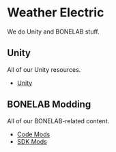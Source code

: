 # Weather Electric

We do Unity and BONELAB stuff.

## Unity

All of our Unity resources.

* [Unity](Unity.md)

## BONELAB Modding

All of our BONELAB-related content.

* [Code Mods](BONELAB-Mods.md#code)
* [SDK Mods](BONELAB-Mods.md#sdk)